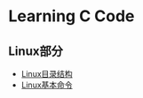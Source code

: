 # Learning C Code



## Linux部分
- [Linux目录结构](/Resource/Docs/Linux目录结构.md)
- [Linux基本命令](/Resource/Docs/Linux基本命令.md)